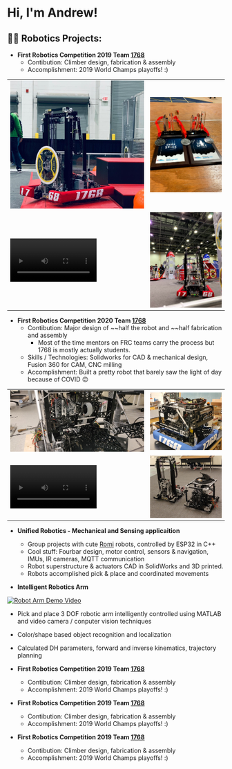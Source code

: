 <h1>Hi, I'm Andrew!

<h2>👨‍💻 Robotics Projects:</h2>

- <b>First Robotics Competition 2019 Team [1768](https://www.thebluealliance.com/team/1768)</b>
  - Contibution: Climber design, fabrication & assembly
  - Accomplishment: 2019 World Champs playoffs! :)

<table>
  <tr>
    <td>
      <img src="portfolio images/2019robot1.png" alt="2019 Robot" width="400"/>
    </td>
    <td>
      <img src="portfolio images/2019awards.jpg" alt="2019 Awards" width="300"/>
    </td>
  </tr>
  <tr>
    <td>
      <video src="https://github.com/ajmckeen/ajmckeen/assets/93172250/2ca6daf5-99dd-4ff5-865c-b2183e80feb6", alt="2019 Climb" width="200"/>
    </td>
    <td>
      <img src="portfolio images/2019robot2.jpg" alt="2019 Robot" width="300"/>
    </td>
  </tr>
</table>


- <b>First Robotics Competition 2020 Team [1768](https://www.thebluealliance.com/team/1768)</b>
  - Contibution: Major  design of ~~half the robot and ~~half fabrication and assembly
    - Most of the time mentors on FRC teams carry the process but 1768 is mostly actually students.
  - Skills / Technologies: Solidworks for CAD & mechanical design, Fusion 360 for CAM, CNC milling
  - Accomplishment: Built a pretty robot that barely saw the light of day because of COVID 🙃

 <table>
  <tr>
    <td>
      <img src="portfolio images/2020robot2.jpg" alt="2020 Robot" width="600"/>
    </td>
    <td>
      <img src="portfolio images/2020robot1.jpg" alt="2020 Awards" width="600"/>
    </td>
  </tr>
  <tr>
    <td>
      <video src="https://github.com/ajmckeen/ajmckeen/assets/93172250/7441feb3-fcb1-4e2e-a693-89b6be4b2ad6", alt="2019 Climb" width="200"/>
    </td>
    <td>
      <img src="portfolio images/don't talk to me or my son ever again.png" alt="Robots" width="600"/>
    </td>
  </tr>
</table>

- <b>Unified Robotics - Mechanical and Sensing applicaition</b>
  - Group projects with cute [Romi](https://www.pololu.com/product/4022) robots, controlled by ESP32 in C++
  - Cool stuff: Fourbar design, motor control, sensors & navigation, IMUs, IR cameras, MQTT communication
  - Robot superstructure & actuators CAD in SolidWorks and 3D printed.
  - Robots accomplished pick & place and coordinated movements
 
- <b>Intelligent Robotics Arm</b>

[![Robot Arm Demo Video](https://img.youtube.com/vi/LgPf89N6zGk/0.jpg)](https://www.youtube.com/watch?v=LgPf89N6zGk)

  - Pick and place 3 DOF robotic arm intelligently controlled using MATLAB and video camera / conputer vision techniques
  - Color/shape based object recognition and localization
  - Calculated DH parameters, forward and inverse kinematics, trajectory planning

- <b>First Robotics Competition 2019 Team [1768](https://www.thebluealliance.com/team/1768)</b>
  - Contibution: Climber design, fabrication & assembly
  - Accomplishment: 2019 World Champs playoffs! :)

- <b>First Robotics Competition 2019 Team [1768](https://www.thebluealliance.com/team/1768)</b>
  - Contibution: Climber design, fabrication & assembly
  - Accomplishment: 2019 World Champs playoffs! :)
 
- <b>First Robotics Competition 2019 Team [1768](https://www.thebluealliance.com/team/1768)</b>
  - Contibution: Climber design, fabrication & assembly
  - Accomplishment: 2019 World Champs playoffs! :)

